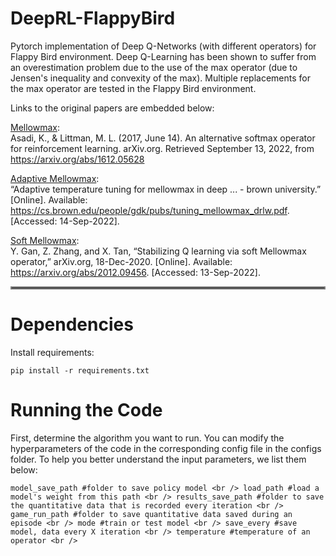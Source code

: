 # DeepRL-FlappyBird

Pytorch implementation of Deep Q-Networks (with different operators) for Flappy Bird environment. Deep Q-Learning has been shown to suffer from an overestimation problem due to the use of the max operator (due to Jensen's inequality and convexity of the max). Multiple replacements for the max operator are tested in the Flappy Bird environment. 


Links to the original papers are embedded below:

[Mellowmax](https://arxiv.org/pdf/1612.05628.pdf): <br />
Asadi, K., &amp; Littman, M. L. (2017, June 14). An alternative softmax operator for reinforcement learning. arXiv.org. Retrieved September 13, 2022, from https://arxiv.org/abs/1612.05628 

[Adaptive Mellowmax](https://cs.brown.edu/people/gdk/pubs/tuning_mellowmax_drlw.pdf): <br />
“Adaptive temperature tuning for mellowmax in deep ... - brown university.” [Online]. Available: https://cs.brown.edu/people/gdk/pubs/tuning_mellowmax_drlw.pdf. [Accessed: 14-Sep-2022]. 

[Soft Mellowmax](https://arxiv.org/pdf/2012.09456.pdf): <br />
Y. Gan, Z. Zhang, and X. Tan, “Stabilizing Q learning via soft Mellowmax operator,” arXiv.org, 18-Dec-2020. [Online]. Available: https://arxiv.org/abs/2012.09456. [Accessed: 13-Sep-2022]. 

<hr style="border:2px solid gray">

# Dependencies

Install requirements:

`pip install -r requirements.txt`

# Running the Code

First, determine the algorithm you want to run. You can modify the hyperparameters of the code in the corresponding config file in the configs folder. To help you better understand the input parameters, we list them below:

`
model_save_path #folder to save policy model <br />
load_path #load a model's weight from this path <br />
results_save_path #folder to save the quantitative data that is recorded every iteration <br />
game_run_path #folder to save quantitative data saved during an episode <br />
mode #train or test model <br />
save_every #save model, data every X iteration <br />
temperature #temperature of an operator <br />
`




